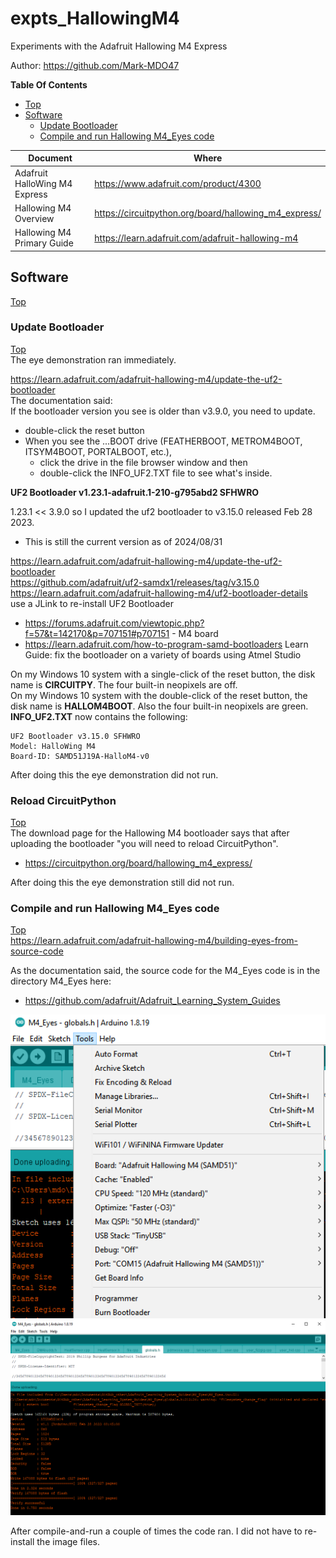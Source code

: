 # expts_HallowingM4
Experiments with the Adafruit Hallowing M4 Express

Author: https://github.com/Mark-MDO47

**Table Of Contents**
* [Top](#expts_hallowingm4 "Top")
* [Software](#software "Software")
  * [Update Bootloader](#update-bootloader "Update Bootloader")
  * [Compile and run Hallowing M4_Eyes code](#compile-and-run-hallowing-m4_eyes-code "Compile and run Hallowing M4_Eyes code")


| Document | Where |
| --- | --- |
| Adafruit HalloWing M4 Express | https://www.adafruit.com/product/4300 |
| Hallowing M4 Overview | https://circuitpython.org/board/hallowing_m4_express/ |
| Hallowing M4 Primary Guide | https://learn.adafruit.com/adafruit-hallowing-m4 |

## Software
[Top](#expts_hallowingm4 "Top")<br>

### Update Bootloader
[Top](#expts_hallowingm4 "Top")<br>
The eye demonstration ran immediately.

https://learn.adafruit.com/adafruit-hallowing-m4/update-the-uf2-bootloader<br>
The documentation said:<br>
If the bootloader version you see is older than v3.9.0, you need to update.
- double-click the reset button
- When you see the ...BOOT drive (FEATHERBOOT, METROM4BOOT, ITSYM4BOOT, PORTALBOOT, etc.),
  - click the drive in the file browser window and then 
  - double-click the INFO_UF2.TXT file to see what's inside.

**UF2 Bootloader v1.23.1-adafruit.1-210-g795abd2 SFHWRO**

1.23.1 << 3.9.0 so I updated the uf2 bootloader to v3.15.0 released Feb 28 2023.
- This is still the current version as of 2024/08/31

https://learn.adafruit.com/adafruit-hallowing-m4/update-the-uf2-bootloader<br>
https://github.com/adafruit/uf2-samdx1/releases/tag/v3.15.0<br>
https://learn.adafruit.com/adafruit-hallowing-m4/uf2-bootloader-details<br>
use a JLink to re-install UF2 Bootloader
- https://forums.adafruit.com/viewtopic.php?f=57&t=142170&p=707151#p707151 - M4 board
- https://learn.adafruit.com/how-to-program-samd-bootloaders Learn Guide: fix the bootloader on a variety of boards using Atmel Studio

On my Windows 10 system with a single-click of the reset button, the disk name is **CIRCUITPY**. The four built-in neopixels are off.<br>
On my Windows 10 system with the double-click of the reset button, the disk name is **HALLOM4BOOT**. Also the four built-in neopixels are green.<br>
**INFO_UF2.TXT** now contains the following:
```
UF2 Bootloader v3.15.0 SFHWRO
Model: HalloWing M4
Board-ID: SAMD51J19A-HalloM4-v0
```

After doing this the eye demonstration did not run.

### Reload CircuitPython
[Top](#expts_hallowingm4 "Top")<br>
The download page for the Hallowing M4 bootloader says that after uploading the bootloader "you will need to reload CircuitPython".
- https://circuitpython.org/board/hallowing_m4_express/

After doing this the eye demonstration still did not run.

### Compile and run Hallowing M4_Eyes code
[Top](#expts_hallowingm4 "Top")<br>
https://learn.adafruit.com/adafruit-hallowing-m4/building-eyes-from-source-code

As the documentation said, the source code for the M4_Eyes code is in the directory M4_Eyes here:
- https://github.com/adafruit/Adafruit_Learning_System_Guides

<img src="https://github.com/Mark-MDO47/expts_HallowingM4/blob/master/images/ArduinoIDE_BoardSettings.png" width="600" alt="Image of Board Settings used to compile M4_Eyes">

<img src="https://github.com/Mark-MDO47/expts_HallowingM4/blob/master/images/ArduinoIDE_CompileAndRun.png" width="600" alt="Image of result of compile and run of M4_Eyes">

After compile-and-run a couple of times the code ran. I did not have to re-install the image files.
